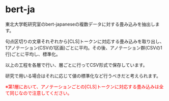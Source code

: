 # bert-ja

東北大学乾研究室のbert-japaneseの複数データに対する畳み込みを抽出します。

句点区切りの文章それぞれから[CLS]トークンに対応する畳み込みを取り出し、1アノテーション(CSVの1区画)ごとに平均。その後、アノテーション群(CSVの1行)ごとに平均し、標準化。

以上の工程を各層で行い、層ごとに行ってCSV形式で保存しています。

研究で用いる場合はそれに応じて値の標準化など行うべきだと考えられます。

<span style="color: red; ">※第1層において、アノテーションごとの[CLS]トークンに対応する畳み込みは全て同じなので注意してください。</span>